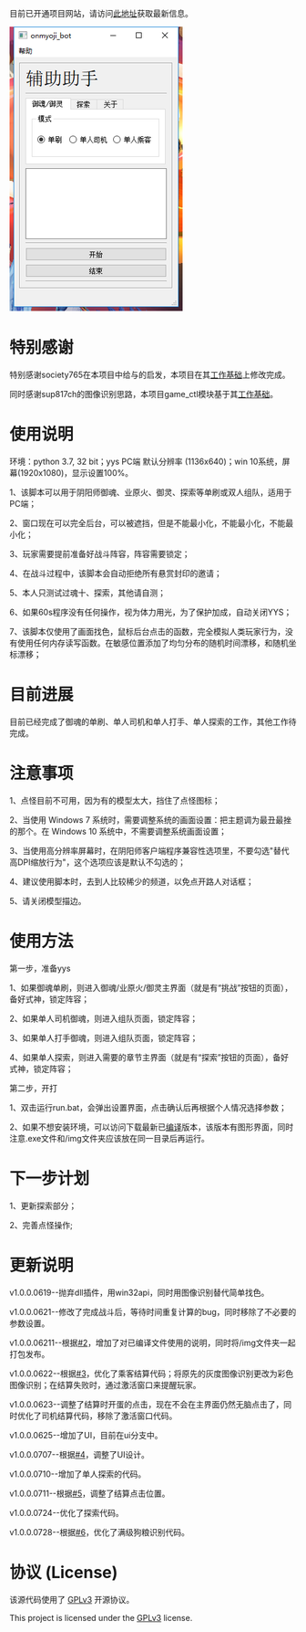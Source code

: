 目前已开通项目网站，请访问[此地址](https://academicdog.github.io/onmyoji_bot/)获取最新信息。

![avatar](https://raw.githubusercontent.com/AcademicDog/myresource/master/usage.png)

# 特别感谢
特别感谢society765在本项目中给与的启发，本项目在其[工作基础](https://github.com/society765/yys-auto-yuhun)上修改完成。

同时感谢sup817ch的图像识别思路，本项目game_ctl模块基于其[工作基础](https://github.com/sup817ch/AutoOnmyoji)。

# 使用说明

环境：python 3.7, 32 bit；yys PC端 默认分辨率 (1136x640)；win 10系统，屏幕(1920x1080)，显示设置100%。

1、该脚本可以用于阴阳师御魂、业原火、御灵、探索等单刷或双人组队，适用于PC端；

2、窗口现在可以完全后台，可以被遮挡，但是不能最小化，不能最小化，不能最小化；

3、玩家需要提前准备好战斗阵容，阵容需要锁定；

4、在战斗过程中，该脚本会自动拒绝所有悬赏封印的邀请；

5、本人只测试过魂十、探索，其他请自测；

6、如果60s程序没有任何操作，视为体力用光，为了保护加成，自动关闭YYS；

7、该脚本仅使用了画面找色，鼠标后台点击的函数，完全模拟人类玩家行为，没有使用任何内存读写函数。在敏感位置添加了均匀分布的随机时间漂移，和随机坐标漂移；

# 目前进展
目前已经完成了御魂的单刷、单人司机和单人打手、单人探索的工作，其他工作待完成。

# 注意事项
1、点怪目前不可用，因为有的模型太大，挡住了点怪图标；

2、当使用 Windows 7 系统时，需要调整系统的画面设置：把主题调为最丑最挫的那个。在 Windows 10 系统中，不需要调整系统画面设置；

3、当使用高分辨率屏幕时，在阴阳师客户端程序兼容性选项里，不要勾选"替代高DPI缩放行为"，这个选项应该是默认不勾选的；

4、建议使用脚本时，去到人比较稀少的频道，以免点开路人对话框；

5、请关闭模型描边。

# 使用方法

第一步，准备yys

1、如果御魂单刷，则进入御魂/业原火/御灵主界面（就是有“挑战”按钮的页面），备好式神，锁定阵容；

2、如果单人司机御魂，则进入组队页面，锁定阵容；

3、如果单人打手御魂，则进入组队页面，锁定阵容；

4、如果单人探索，则进入需要的章节主界面（就是有“探索”按钮的页面），备好式神，锁定阵容；

第二步，开打

1、双击运行run.bat，会弹出设置界面，点击确认后再根据个人情况选择参数；

2、如果不想安装环境，可以访问下载最新已[编译](https://github.com/AcademicDog/onmyoji_bot/releases)版本，该版本有图形界面，同时注意.exe文件和/img文件夹应该放在同一目录后再运行。

# 下一步计划
1、更新探索部分；

2、完善点怪操作;

# 更新说明
v1.0.0.0619--抛弃dll插件，用win32api，同时用图像识别替代简单找色。

v1.0.0.0621--修改了完成战斗后，等待时间重复计算的bug，同时移除了不必要的参数设置。

v1.0.0.06211--根据[#2](https://github.com/AcademicDog/onmyoji_bot/issues/2)，增加了对已编译文件使用的说明，同时将/img文件夹一起打包发布。

v1.0.0.0622--根据[#3](https://github.com/AcademicDog/onmyoji_bot/issues/3)，优化了乘客结算代码；将原先的灰度图像识别更改为彩色图像识别；在结算失败时，通过激活窗口来提醒玩家。

v1.0.0.0623--调整了结算时开蛋的点击，现在不会在主界面仍然无脑点击了，同时优化了司机结算代码，移除了激活窗口代码。

v1.0.0.0625--增加了UI，目前在ui分支中。

v1.0.0.0707--根据[#4](https://github.com/AcademicDog/onmyoji_bot/issues/4)，调整了UI设计。

v1.0.0.0710--增加了单人探索的代码。

v1.0.0.0711--根据[#5](https://github.com/AcademicDog/onmyoji_bot/issues/5)，调整了结算点击位置。

v1.0.0.0724--优化了探索代码。

v1.0.0.0728--根据[#6](https://github.com/AcademicDog/onmyoji_bot/issues/6)，优化了满级狗粮识别代码。

# 协议 (License)

该源代码使用了 [GPLv3](https://www.gnu.org/licenses/gpl-3.0.html) 开源协议。

This project is licensed under the [GPLv3](https://www.gnu.org/licenses/gpl-3.0.html) license.